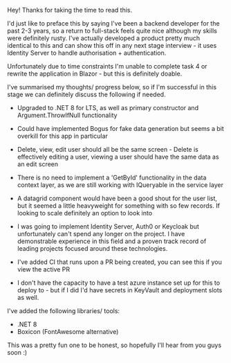 Hey! Thanks for taking the time to read this.

I'd just like to preface this by saying I've been a backend developer for the past 2-3 years, so a return to full-stack feels quite nice although my skills were definitely rusty. 
I've actually developed a product pretty much identical to this and can show this off in any next stage interview - it uses Identity Server to handle authorisation + authentication.

Unfortunately due to time constraints I'm unable to complete task 4 or rewrite the application in Blazor - but this is definitely doable. 

I've summarised my thoughts/ progress below, so if I'm successful in this stage we can definitely discuss the following if needed.

- Upgraded to .NET 8 for LTS, as well as primary constructor and Argument.ThrowIfNull functionality

- Could have implemented Bogus for fake data generation but seems a bit overkill for this app in particular

- Delete, view, edit user should all be the same screen - Delete is effectively editing a user, viewing a user should have the same data as an edit screen

- There is no need to implement a 'GetById' functionality in the data context layer, as we are still working with IQueryable in the service layer

- A datagrid component would have been a good shout for the user list, but it seemed a little heavyweight for something with so few records. If looking to scale definitely an option to look into

- I was going to implement Identity Server, Auth0 or Keycloak but unfortunately can't spend any longer on the project. I have demonstrable experience in this field and a proven track record of leading projects focused around these technologies.

- I've added CI that runs upon a PR being created, you can see this if you view the active PR

- I don't have the capacity to have a test azure instance set up for this to deploy to - but if I did I'd have secrets in KeyVault and deployment slots as well.

I've added the following libraries/ tools:

- .NET 8
- Boxicon (FontAwesome alternative)

This was a pretty fun one to be honest, so hopefully I'll hear from you guys soon :)
